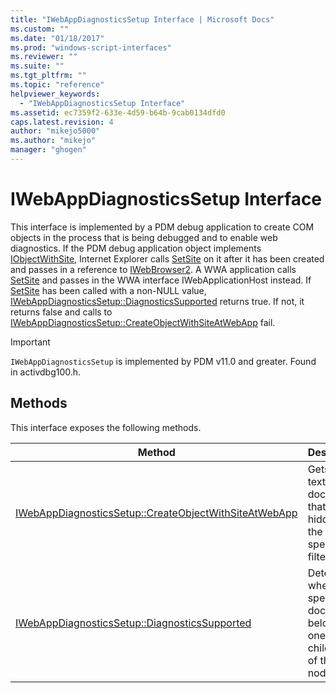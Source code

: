 ```yaml
---
title: "IWebAppDiagnosticsSetup Interface | Microsoft Docs"
ms.custom: ""
ms.date: "01/18/2017"
ms.prod: "windows-script-interfaces"
ms.reviewer: ""
ms.suite: ""
ms.tgt_pltfrm: ""
ms.topic: "reference"
helpviewer_keywords: 
  - "IWebAppDiagnosticsSetup Interface"
ms.assetid: ec7359f2-633e-4d59-b64b-9cab0134dfd0
caps.latest.revision: 4
author: "mikejo5000"
ms.author: "mikejo"
manager: "ghogen"
---
```

# IWebAppDiagnosticsSetup Interface
This interface is implemented by a PDM debug application to create COM objects in the process that is being debugged and to enable web diagnostics. If the PDM debug application object implements [IObjectWithSite](http://go.microsoft.com/fwlink/?LinkId=232438), Internet Explorer calls [SetSite](http://go.microsoft.com/fwlink/?LinkId=232439) on it after it has been created and passes in a reference to [IWebBrowser2](http://go.microsoft.com/fwlink/?LinkId=232449). A WWA application calls [SetSite](http://go.microsoft.com/fwlink/?LinkId=232439) and passes in the WWA interface IWebApplicationHost instead. If [SetSite](http://go.microsoft.com/fwlink/?LinkId=232439) has been called with a non-NULL value, [IWebAppDiagnosticsSetup::DiagnosticsSupported](../../winscript/reference/iwebappdiagnosticssetup-diagnosticssupported.md) returns true. If not, it returns false and calls to [IWebAppDiagnosticsSetup::CreateObjectWithSiteAtWebApp](../../winscript/reference/iwebappdiagnosticssetup-createobjectwithsiteatwebapp.md) fail.  
  
> [!IMPORTANT]
>  `IWebAppDiagnosticsSetup` is implemented by PDM v11.0 and greater. Found in activdbg100.h.  
  
## Methods  
 This interface exposes the following methods.  
  
|Method|Description|  
|------------|-----------------|  
|[IWebAppDiagnosticsSetup::CreateObjectWithSiteAtWebApp](../../winscript/reference/iwebappdiagnosticssetup-createobjectwithsiteatwebapp.md)|Gets the text documents that are hidden by the specified filter.|  
|[IWebAppDiagnosticsSetup::DiagnosticsSupported](../../winscript/reference/iwebappdiagnosticssetup-diagnosticssupported.md)|Determines whether the specified document belongs to one of the child nodes of this node.|